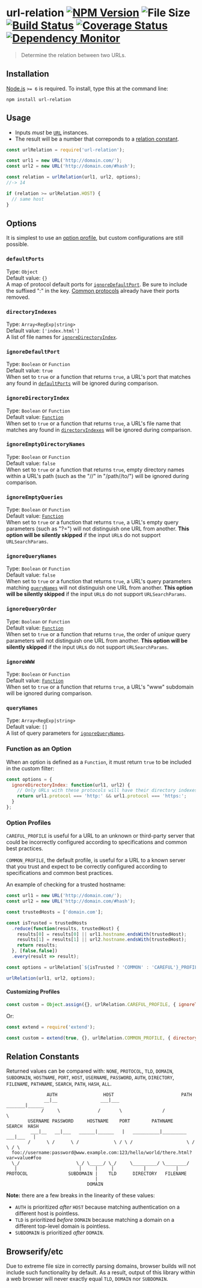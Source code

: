 # url-relation [![NPM Version][npm-image]][npm-url] ![File Size][filesize-image] [![Build Status][travis-image]][travis-url] [![Coverage Status][coveralls-image]][coveralls-url] [![Dependency Monitor][greenkeeper-image]][greenkeeper-url]

> Determine the relation between two URLs.


## Installation

[Node.js](http://nodejs.org/) `>= 6` is required. To install, type this at the command line:
```shell
npm install url-relation
```


## Usage

* Inputs *must* be [`URL`](https://developer.mozilla.org/en/docs/Web/API/URL) instances.
* The result will be a number that correponds to a [relation constant](#relation-constants).

```js
const urlRelation = require('url-relation');

const url1 = new URL('http://domain.com/');
const url2 = new URL('http://domain.com/#hash');

const relation = urlRelation(url1, url2, options);
//-> 14

if (relation >= urlRelation.HOST) {
  // same host
}
```

## Options

It is simplest to use an [option profile](#option-profiles), but custom configurations are still possible.

### `defaultPorts`
Type: `Object`  
Default value: `{}`  
A map of protocol default ports for [`ignoreDefaultPort`](#ignoredefaultport). Be sure to include the suffixed ":" in the key. [Common protocols](https://url.spec.whatwg.org/#special-scheme) already have their ports removed.

### `directoryIndexes`
Type: `Array<RegExp|string>`  
Default value: `['index.html']`  
A list of file names for [`ignoreDirectoryIndex`](#ignoredirectoryindex).

### `ignoreDefaultPort`
Type: `Boolean` or `Function`  
Default value: `true`  
When set to `true` or a function that returns `true`, a URL's port that matches any found in [`defaultPorts`](#defaultports) will be ignored during comparison.

### `ignoreDirectoryIndex`
Type: `Boolean` or `Function`  
Default value: [`Function`](https://github.com/stevenvachon/url-relation/blob/master/src/url-relation.js#L84-L87)  
When set to `true` or a function that returns `true`, a URL's file name that matches any found in [`directoryIndexes`](#directoryindexes) will be ignored during comparison.

### `ignoreEmptyDirectoryNames`
Type: `Boolean` or `Function`  
Default value: `false`  
When set to `true` or a function that returns `true`, empty directory names within a URL's path (such as the "//" in "/path//to/") will be ignored during comparison.

### `ignoreEmptyQueries`
Type: `Boolean` or `Function`  
Default value: [`Function`](https://github.com/stevenvachon/url-relation/blob/master/src/url-relation.js#L98-L104)  
When set to `true` or a function that returns `true`, a URL's empty query parameters (such as "?=") will not distinguish one URL from another. **This option will be silently skipped** if the input `URL`s do not support `URLSearchParams`.

### `ignoreQueryNames`
Type: `Boolean` or `Function`  
Default value: `false`  
When set to `true` or a function that returns `true`, a URL's query parameters matching [`queryNames`](#querynames) will not distinguish one URL from another. **This option will be silently skipped** if the input `URL`s do not support `URLSearchParams`.

### `ignoreQueryOrder`
Type: `Boolean` or `Function`  
Default value: [`Function`](https://github.com/stevenvachon/url-relation/blob/master/src/url-relation.js#L98-L104)  
When set to `true` or a function that returns `true`, the order of *unique* query parameters will not distinguish one URL from another. **This option will be silently skipped** if the input `URL`s do not support `URLSearchParams`.

### `ignoreWWW`
Type: `Boolean` or `Function`  
Default value: [`Function`](https://github.com/stevenvachon/url-relation/blob/master/src/url-relation.js#L84-L87)  
When set to `true` or a function that returns `true`, a URL's "www" subdomain will be ignored during comparison.

### `queryNames`
Type: `Array<RegExp|string>`  
Default value: `[]`  
A list of query parameters for [`ignoreQueryNames`](#ignorequerynames).


### Function as an Option

When an option is defined as a `Function`, it must return `true` to be included in the custom filter:
```js
const options = {
  ignoreDirectoryIndex: function(url1, url2) {
    // Only URLs with these protocols will have their directory indexes ignored
    return url1.protocol === 'http:' && url1.protocol === 'https:';
  }
};
```


### Option Profiles

`CAREFUL_PROFILE` is useful for a URL to an unknown or third-party server that could be incorrectly configured according to specifications and common best practices.

`COMMON_PROFILE`, the default profile, is useful for a URL to a known server that you trust and expect to be correctly configured according to specifications and common best practices.

An example of checking for a trusted hostname:
```js
const url1 = new URL('http://domain.com/');
const url2 = new URL('http://domain.com/#hash');

const trustedHosts = ['domain.com'];

const isTrusted = trustedHosts
  .reduce(function(results, trustedHost) {
    results[0] = results[0] || url1.hostname.endsWith(trustedHost);
    results[1] = results[1] || url2.hostname.endsWith(trustedHost);
    return results;
  }, [false,false])
  .every(result => result);

const options = urlRelation[`${isTrusted ? 'COMMON' : 'CAREFUL'}_PROFILE`];

urlRelation(url1, url2, options);
```


#### Customizing Profiles

```js
const custom = Object.assign({}, urlRelation.CAREFUL_PROFILE, { ignoreTrailingSlash:true });
```
Or:
```js
const extend = require('extend');

const custom = extend(true, {}, urlRelation.COMMON_PROFILE, { directoryIndexes:['index.php'] });
```


## Relation Constants

Returned values can be compared with: `NONE`, `PROTOCOL`, `TLD`, `DOMAIN`, `SUBDOMAIN`, `HOSTNAME`, `PORT`, `HOST`, `USERNAME`, `PASSWORD`, `AUTH`, `DIRECTORY`, `FILENAME`, `PATHNAME`, `SEARCH`, `PATH`, `HASH`, `ALL`.

```
               AUTH                 HOST                         PATH
              __|__                ___|___                 _______|______
             /     \              /       \               /              \
        USERNAME PASSWORD     HOSTNAME    PORT        PATHNAME        SEARCH  HASH
         ___|__   __|___   ______|______   |   __________|_________   ___|___   |
        /      \ /      \ /             \ / \ /                    \ /       \ / \
  foo://username:password@www.example.com:123/hello/world/there.html?var=value#foo
  \_/                     \_/ \_____/ \_/     \_________/ \________/
   |                       |     |     |           |           |
PROTOCOL               SUBDOMAIN |    TLD      DIRECTORY   FILENAME
                                 |
                              DOMAIN
```

**Note:** there are a few breaks in the linearity of these values:

* `AUTH` is prioritized *after* `HOST` because matching authentication on a different host is pointless.
* `TLD` is prioritized *before* `DOMAIN` because matching a domain on a different top-level domain is pointless.
* `SUBDOMAIN` is prioritized *after* `DOMAIN`.


## Browserify/etc

Due to extreme file size in correctly parsing domains, browser builds will not include such functionality by default. As a result, output of this library within a web browser will never exactly equal `TLD`, `DOMAIN` nor `SUBDOMAIN`.


[npm-image]: https://img.shields.io/npm/v/url-relation.svg
[npm-url]: https://npmjs.org/package/url-relation
[filesize-image]: https://img.shields.io/badge/size-2.3kB%20gzipped-blue.svg
[travis-image]: https://img.shields.io/travis/stevenvachon/url-relation.svg
[travis-url]: https://travis-ci.org/stevenvachon/url-relation
[coveralls-image]: https://img.shields.io/coveralls/stevenvachon/url-relation.svg
[coveralls-url]: https://coveralls.io/github/stevenvachon/url-relation
[greenkeeper-image]: https://badges.greenkeeper.io/stevenvachon/url-relation.svg
[greenkeeper-url]: https://greenkeeper.io/
